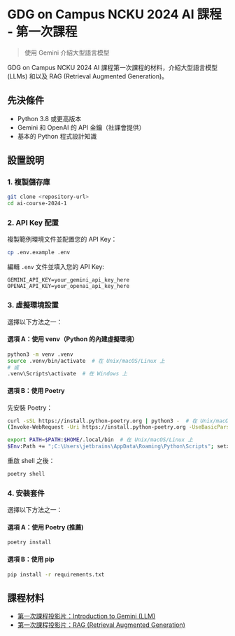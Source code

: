 # GDG on Campus NCKU 2024 AI 課程 - 第一次課程
> 使用 Gemini 介紹大型語言模型

GDG on Campus NCKU 2024 AI 課程第一次課程的材料，介紹大型語言模型 (LLMs) 和以及 RAG (Retrieval Augmented Generation)。

## 先決條件

- Python 3.8 或更高版本
- Gemini 和 OpenAI 的 API 金鑰（社課會提供）
- 基本的 Python 程式設計知識

## 設置說明

### 1. 複製儲存庫

```bash
git clone <repository-url>
cd ai-course-2024-1
```

### 2. API Key 配置

複製範例環境文件並配置您的 API Key：

```bash
cp .env.example .env
```

編輯 `.env` 文件並填入您的 API Key:
```plaintext
GEMINI_API_KEY=your_gemini_api_key_here
OPENAI_API_KEY=your_openai_api_key_here
```

### 3. 虛擬環境設置

選擇以下方法之一：

#### 選項 A：使用 venv（Python 的內建虛擬環境）
```bash
python3 -m venv .venv
source .venv/bin/activate  # 在 Unix/macOS/Linux 上
# 或
.venv\Scripts\activate  # 在 Windows 上
```

#### 選項 B：使用 Poetry
先安裝 Poetry：
```bash
curl -sSL https://install.python-poetry.org | python3 -  # 在 Unix/macOS/Linux 上
(Invoke-WebRequest -Uri https://install.python-poetry.org -UseBasicParsing).Content | python -  # 在 Windows 上
```
```bash
export PATH=$PATH:$HOME/.local/bin  # 在 Unix/macOS/Linux 上
$Env:Path += ";C:\Users\jetbrains\AppData\Roaming\Python\Scripts"; setx PATH "$Env:Path"  # 在 Windows 上（把 jetbrains 替換成自己的使用者路徑）
```

重啟 shell 之後：
```bash
poetry shell
```

### 4. 安裝套件

選擇以下方法之一：

#### 選項 A：使用 Poetry (推薦)
```bash
poetry install
```

#### 選項 B：使用 pip
```bash
pip install -r requirements.txt
```

## 課程材料

- [第一次課程投影片：Introduction to Gemini (LLM)](https://docs.google.com/presentation/d/1LXKqWzpgjugIcKHAHQlcdx3Kci4dpo5PUWq1vQgEBOY/edit?usp=sharing)
- [第一次課程投影片：RAG (Retrieval Augmented Generation)](https://docs.google.com/presentation/d/1QKaewHsrM75AQWOIliJLm3S8zrJZwR9E5-KW1VwWV2w/edit?usp=sharing)
